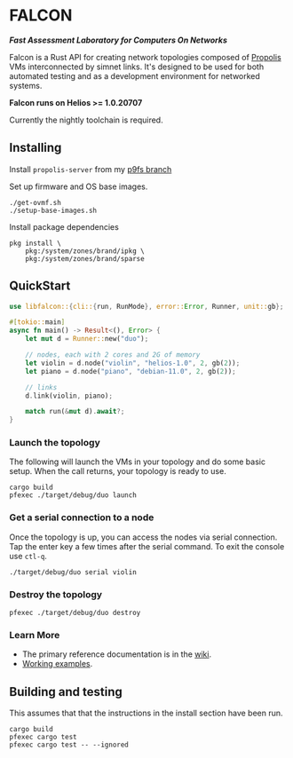 # FALCON

**_Fast Assessment Laboratory for Computers On Networks_**

Falcon is a Rust API for creating network topologies composed of 
[Propolis](https://github.com/oxidecomputer/propolis) VMs interconnected by
simnet links. It's designed to be used for both automated testing and as a
development environment for networked systems.

**Falcon runs on Helios >= 1.0.20707**

Currently the nightly toolchain is required.

## Installing

Install `propolis-server` from my [p9fs branch](https://github.com/rcgoodfellow/propolis/tree/p9fs) 

Set up firmware and OS base images.
```
./get-ovmf.sh
./setup-base-images.sh
```

Install package dependencies

```shell
pkg install \
    pkg:/system/zones/brand/ipkg \
    pkg:/system/zones/brand/sparse
```

## QuickStart

```Rust
use libfalcon::{cli::{run, RunMode}, error::Error, Runner, unit::gb};

#[tokio::main]
async fn main() -> Result<(), Error> {
    let mut d = Runner::new("duo");

    // nodes, each with 2 cores and 2G of memory
    let violin = d.node("violin", "helios-1.0", 2, gb(2));
    let piano = d.node("piano", "debian-11.0", 2, gb(2));

    // links
    d.link(violin, piano);

    match run(&mut d).await?;
}
```

### Launch the topology

The following will launch the VMs in your topology and do some basic setup. When
the call returns, your topology is ready to use.

```shell
cargo build
pfexec ./target/debug/duo launch
```

### Get a serial connection to a node

Once the topology is up, you can access the nodes via serial connection. Tap the
enter key a few times after the serial command. To exit the console use `ctl-q`.

```shell
./target/debug/duo serial violin
```

### Destroy the topology

```shell
pfexec ./target/debug/duo destroy
```

### Learn More

- The primary reference documentation is in the [wiki](https://github.com/oxidecomputer/falcon/wiki).
- [Working examples](examples).

## Building and testing

This assumes that that the instructions in the install section have been run.

```
cargo build
pfexec cargo test
pfexec cargo test -- --ignored
```
